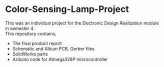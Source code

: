 # Color-Sensing-Lamp-Project
This was an individual project for the Electronic Design Realization module in semester 4.  
This repository contains,  
  - The final product report
  - Schematic and Altium PCB, Gerber files
  - SolidWorks parts
  - Arduino code for Atmega328P microcontroller



